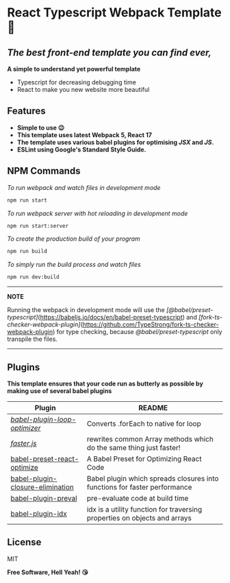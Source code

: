 # **React Typescript Webpack Template 🥳**
## _The best front-end template you can find ever,_

**A simple to understand yet powerful template**

- Typescript for decreasing debugging time
- React to make you new website more beautiful

## Features

- **Simple to use 😉**
- **This template uses latest Webpack 5, React 17**
- **The template uses various babel plugins for optimising _JSX_ and _JS_.**
- **ESLint using Google's Standard Style Guide.**


## NPM Commands
_To run webpack and watch files in development mode_
```Bash
npm run start
```

_To run webpack server with hot reloading in development mode_
```Bash
npm run start:server
```

_To create the production build of your program_
```Bash
npm run build
```

_To simply run the build process and watch files_
```Bash
npm run dev:build
```

---
**NOTE**

Running the webpack in development mode will use the *[@babel/preset-typescript]*(https://babeljs.io/docs/en/babel-preset-typescript) and *[fork-ts-checker-webpack-plugin]*(https://github.com/TypeStrong/fork-ts-checker-webpack-plugin) for type checking, because *@babel/preset-typescript* only transpile the files.



---

## Plugins

**This template ensures that your code run as butterly as possible by making use of several babel plugins** 

| Plugin | README |
| ------ | ------ |
| [_babel-plugin-loop-optimizer_](https://github.com/vihanb/babel-plugin-loop-optimizer) | Converts .forEach to native for loop |
| [_faster.js_](https://github.com/vzhou842/faster.js) | rewrites common Array methods which do the same thing just faster! |
| [babel-preset-react-optimize](https://github.com/jamiebuilds/babel-react-optimize) | A Babel Preset for Optimizing React Code |
| [babel-plugin-closure-elimination](https://github.com/codemix/babel-plugin-closure-elimination) | Babel plugin which spreads closures  into functions for faster performance |
| [babel-plugin-preval](https://github.com/kentcdodds/babel-plugin-preval) | pre-evaluate code at build time |
| [babel-plugin-idx](https://github.com/facebookincubator/idx) | idx is a utility function for traversing properties on objects and arrays |


## License

MIT

**Free Software, Hell Yeah! 😘**
